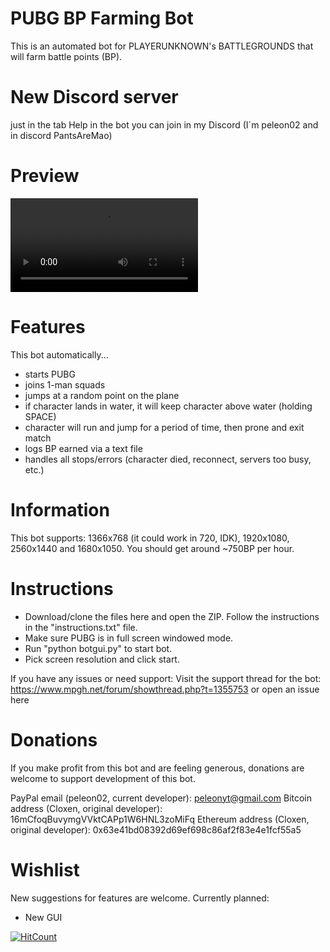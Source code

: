 # PUBG BP Farming Bot
This is an automated bot for PLAYERUNKNOWN's BATTLEGROUNDS that will farm battle points (BP).

# New Discord server
just in the tab Help in the bot you can join in my Discord (I´m peleon02 and in discord PantsAreMao)


# Preview
![alt text](https://i.imgur.com/g4xrjaz.mp4 "Screenshot")


# Features
This bot automatically...
* starts PUBG
* joins 1-man squads 
* jumps at a random point on the plane
* if character lands in water, it will keep character above water (holding SPACE)
* character will run and jump for a period of time, then prone and exit match
* logs BP earned via a text file
* handles all stops/errors (character died, reconnect, servers too busy, etc.)

# Information
This bot supports: 1366x768 (it could work in 720, IDK), 1920x1080, 2560x1440 and 1680x1050. You should get around ~750BP per hour.


# Instructions
* Download/clone the files here and open the ZIP. Follow the instructions in the "instructions.txt" file.
* Make sure PUBG is in full screen windowed mode.
* Run "python botgui.py" to start bot.
* Pick screen resolution and click start.

If you have any issues or need support:
Visit the support thread for the bot: https://www.mpgh.net/forum/showthread.php?t=1355753
or open an issue here

# Donations
If you make profit from this bot and are feeling generous, donations are welcome to support development of this bot.

PayPal email (peleon02, current developer): peleonyt@gmail.com
Bitcoin address (Cloxen, original developer): 16mCfoqBuvymgVVktCAPp1W6HNL3zoMiFq
Ethereum address (Cloxen, original developer): 0x63e41bd08392d69ef698c86af2f83e4e1fcf55a5



# Wishlist
New suggestions for features are welcome. Currently planned:
* New GUI

[![HitCount](http://hits.dwyl.io/{clintoxen}/{PUBG-Afk-FarmBot}.svg)](http://hits.dwyl.io/{clintoxen}/{PUBG-Afk-FarmBot})
